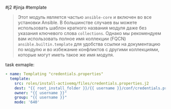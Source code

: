 #j2 #jinja #template

> Этот модуль является частью `ansible-core` и включен во все установки Ansible. 
   В большинстве случаев вы можете использовать шаблон краткого названия модуля даже без указания ключевого слова `collections`.
   Однако мы рекомендуем вам использовать полное имя коллекции (FQCN) `ansible.builtin.template` для удобства ссылки на документацию по модулю 
   и во избежание конфликтов с другими коллекциями, которые могут иметь такое же имя модуля.

task exmaple:
```yml
- name: Templating "credentials.properties"  
  template:  
    src: roles/install-activemq/files/credentials.properties.j2  
    dest: "{{ root_install_folder }}/{{ username }}/conf/credentials.properties"  
    owner: "{{ username }}"  
    group: "{{ username }}"  
    mode: '640'
```